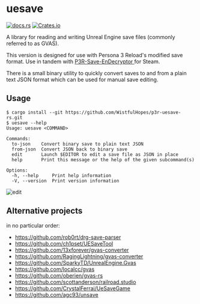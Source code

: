 # uesave

[![docs.rs](https://img.shields.io/docsrs/uesave)](https://docs.rs/uesave)
[![Crates.io](https://img.shields.io/crates/v/uesave)](https://crates.io/crates/uesave)

A library for reading and writing Unreal Engine save files (commonly referred to
as GVAS).

This version is designed for use with Persona 3 Reload's modified save format. Use in tandem with [P3R-Save-EnDecryptor
](https://github.com/illusion0001/P3R-Save-EnDecryptor) for Steam.

There is a small binary utility to quickly convert saves to and from a plain
text JSON format which can be used for manual save editing.

## Usage

```console
$ cargo install --git https://github.com/WistfulHopes/p3r-uesave-rs.git
$ uesave --help
Usage: uesave <COMMAND>

Commands:
  to-json    Convert binary save to plain text JSON
  from-json  Convert JSON back to binary save
  edit       Launch $EDITOR to edit a save file as JSON in place
  help       Print this message or the help of the given subcommand(s)

Options:
  -h, --help     Print help information
  -V, --version  Print version information

```
![edit](https://user-images.githubusercontent.com/1144160/210157064-234da188-ad20-416f-9ea5-7d2956168a20.svg)

## Alternative projects
in no particular order:
- https://github.com/rob0rt/drg-save-parser
- https://github.com/ch1pset/UESaveTool
- https://github.com/13xforever/gvas-converter
- https://github.com/RagingLightning/gvas-converter
- https://github.com/SparkyTD/UnrealEngine.Gvas
- https://github.com/localcc/gvas
- https://github.com/oberien/gvas-rs
- https://github.com/scottanderson/railroad.studio
- https://github.com/CrystalFerrai/UeSaveGame
- https://github.com/agc93/unsave
